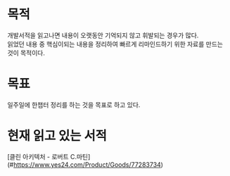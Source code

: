 # 목적
개발서적을 읽고나면 내용이 오랫동안 기억되지 않고 휘발되는 경우가 많다.  
읽었던 내용 중 핵심이되는 내용을 정리하여 빠르게 리마인드하기 위한 자료를 만드는 것이 목적이다.

# 목표
일주일에 한챕터 정리를 하는 것을 목표로 하고 있다.

# 현재 읽고 있는 서적
[클린 아키텍처 - 로버트 C.마틴] (#https://www.yes24.com/Product/Goods/77283734)
